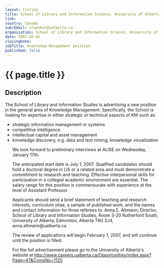 ```yaml
---
layout: listing
title: School of Library and Information Science, University of Alberta - Knowledge Management position
link:
country: Canada
subrEmail: sruecker@ualberta.ca
organization: School of Library and Information Science, University of Alberta 
date: 2007-02-01
closingDate: 
jobTitle: Knowledge Management position
published: false
---
```



# {{ page.title }}

## Description





<p>The School of Library and Information Studies is advertising a new position in the general area of Knowledge Management.  Specifically, the School is looking for expertise in either strategic or technical aspects of KM such as:</p>

<ul>
<li>strategic information management or systems</li>
<li>competitive intelligence</li>
<li>intellectual capital and asset management</li>
<li>knowledge discovery, e.g. data and text mining, knowledge visualization</li>

<p>We look forward to preliminary interviews at ALISE on Wednesday, January 17th.</p>

<p>The anticipated start date is July 1, 2007.  Qualified candidates should hold a doctoral degree in LIS or a related area and must demonstrate a commitment to research and teaching.  Effective interpersonal skills for participation in a collegial academic environment are essential. The salary range for this position is commensurate with experience at the level of Assistant Professor.</p>

<p>Applicants should send a brief statement of teaching and research interests, curriculum vitae, a sample of published work, and the names and contact information for three referees to:  Anna E.  Altmann, Director, School of Library and Information Studies, Room 3-20 Rutherford South, University of Alberta, Edmonton, Alberta T6G 2J4, anna.altmann@ualberta.ca</p>

<p>The review of applications will begin February 1, 2007, and will continue until the position is filled.</p>

<p>For the full advertisement please go to the University of Alberta's website at <a href="http://www.careers.ualberta.ca/Opportunities/index.aspx?Page=47&CompNo=1120">http://www.careers.ualberta.ca/Opportunities/index.aspx?Page=47&CompNo=1120</p>



